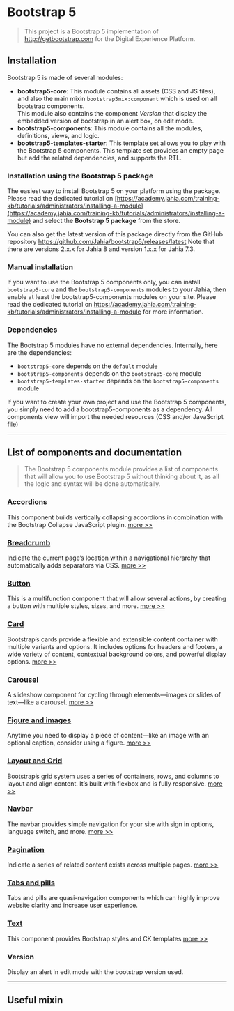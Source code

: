 # Bootstrap 5

> This project is a Bootstrap 5 implementation of http://getbootstrap.com for the Digital Experience Platform.

## Installation

Bootstrap 5 is made of several modules:

-   **bootstrap5-core**: This module contains all assets (CSS and JS files), and also the main mixin `bootstrap5mix:component` which is used on all bootstrap components. \
    This module also contains the component *Version* that display the embedded version of bootstrap in an alert box, on edit mode.
-   **bootstrap5-components**: This module contains all the modules, definitions, views, and logic.
-   **bootstrap5-templates-starter**: This template set allows you to play with the Bootstrap 5 components. This template set provides an empty page but add the related dependencies, and supports the RTL.

### Installation using the Bootstrap 5 package

The easiest way to install Bootstrap 5 on your platform using the package. Please read the dedicated tutorial on [https://academy.jahia.com/training-kb/tutorials/administrators/installing-a-module](https://academy.jahia.com/training-kb/tutorials/administrators/installing-a-module) and select the **Bootstrap 5 package** from the store.

You can also get the latest version of this package directly from the GitHub repository https://github.com/Jahia/bootstrap5/releases/latest
Note that there are versions 2.x.x for Jahia 8 and version 1.x.x for Jahia 7.3.

### Manual installation

If you want to use the Bootstrap 5 components only, you can install `bootstrap5-core` and the `bootstrap5-components` modules to your Jahia, then enable at least the bootstrap5-components modules on your site. Please read the dedicated tutorial on https://academy.jahia.com/training-kb/tutorials/administrators/installing-a-module  for more information.

### Dependencies

The Bootstrap 5 modules have no external dependencies. Internally, here are the dependencies:

-   `bootstrap5-core` depends on the `default` module
-   `bootstrap5-components` depends on the `bootstrap5-core` module
-   `bootstrap5-templates-starter` depends on the `bootstrap5-components` module

If you want to create your own project and use the Bootstrap 5 components, you simply need to add a bootstrap5-components as a dependency. All components view will import the needed resources (CSS and/or JavaScript file)

_________________

## List of components and documentation

>The Bootstrap 5 components module provides a list of components that will allow you to use Bootstrap 5 without thinking about it, as all the logic and syntax will be done automatically.

### [Accordions](docs/accordion.md) 

This component builds vertically collapsing accordions in combination with the Bootstrap Collapse JavaScript plugin.  [more >>](docs/accordion.md)

### [Breadcrumb](docs/breadcrumb.md)

Indicate the current page’s location within a navigational hierarchy that automatically adds separators via CSS.  [more >>](docs/breadcrumb.md)

### [Button](docs/button.md)

This is a multifunction component that will allow several actions, by creating a button with multiple styles, sizes, and more.  [more >>](docs/button.md)


### [Card](docs/card.md)

Bootstrap’s cards provide a flexible and extensible content container with multiple variants and options. It includes options for headers and footers, a wide variety of content, contextual background colors, and powerful display options.  [more >>](docs/card.md)

### [Carousel](docs/carousel.md)

A slideshow component for cycling through elements—images or slides of text—like a carousel.  [more >>](docs/carousel.md)

### [Figure and images](docs/figure.md)

Anytime you need to display a piece of content—like an image with an optional caption, consider using a figure. [more >>](docs/figure.md)

### [Layout and Grid](docs/grid.md)

Bootstrap’s grid system uses a series of containers, rows, and columns to layout and align content. It’s built with flexbox and is fully responsive. [more >>](docs/grid.md)

### [Navbar](docs/navbar.md)

The navbar provides simple navigation for your site with sign in options, language switch, and more. [more >>](docs/navbar.md)

### [Pagination](docs/pagination.md)

Indicate a series of related content exists across multiple pages. [more >>](docs/pagination.md)

### [Tabs and pills](docs/tabs.md)

Tabs and pills are quasi-navigation components which can highly improve website clarity and increase user experience.

### [Text](docs/text.md)

This component provides Bootstrap styles and CK templates [more >>](docs/text.md)

### Version

Display an alert in edit mode with the bootstrap version used.

_________________
## Useful mixin
